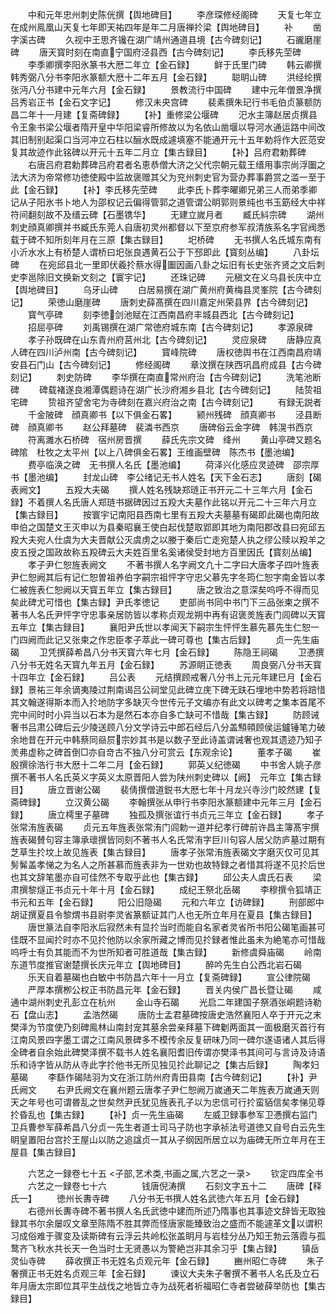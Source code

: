 <!-- { "loadSidebar": true } -->
　　中和元年忠州刺史陈侊撰【舆地碑目】
　　李彦琛修经阁碑
　　天复七年立在成州鳯凰山天复七年即天祐四年是年二月唐禅扵梁【舆地碑目】
　　补
　　凿字溪古碑
　　久视中王思齐镵在湖广靖州通道县境【古今碑刻记】
　　石豅磨崖碑
　　唐天寳时刻在南直宁国府泾县西【古今碑刻记】
　　李氏移先茔碑
　　李季卿撰李阳氷篆书大厯二年立【金石録】
　　鲜于氏里门碑
　　韩云卿撰韩秀弼八分书李阳氷篆额大厯十二年五月【金石録】
　　聪眀山碑
　　洪经纶撰张沔八分书建中元年六月【金石録】
　　景教流行中国碑
　　建中元年僧景净撰吕秀岩正书【金石文字记】
　　修汉未央宫碑
　　裴素撰朱玘行书毛伯贞篆额防昌二年十一月建【复斋碑録】
　　【补】重修梁公堰碑
　　汜水主簿赵居贞撰县令王象书梁公堰者隋开皇中华阳梁睿所修故以为名依山凿堰以导河水通运路中间改其旧制别起渠口当河冲立石柱以酾水既成遽填塞不能通开元十五年勅将作大匠范安复其故迹作此铭碑以开元十五年二月立【集古録目】
　　【补】吕府君勅葬碑
　　右唐吕府君勅葬碑吕府君者名恵恭僧大济之父代宗朝元载王缙用事宗尚浮圗之法大济为帝常修功徳使殿中监故褒赠其父为兖州刺史官为营办葬事爵赏之滥一至于此【金石録】
　　【补】李氏移先茔碑
　　此李氏卜葬李曜卿兄弟三人而弟季卿记从子阳氷书卜地人为邵权记云偏得管郭之道管谓公眀郭则景纯也书玉筯经大中祥符间翻刻故不及缙云碑【石墨镌华】
　　无建立嵗月者
　　臧氏紏宗碑
　　湖州刺史顔真卿撰并书臧氏东莞人自唐初灵州都督以下至京府参军叔清族系名字官阀悉载于碑不知所刻年月在三原【集古録目】
　　圯桥碑
　　无书撰人名氏城东南有小沂水水上有桥楚人谓桥曰圯张良遇黄石公于下邳即此【寳刻丛编】
　　八卦坛碑
　　在宛邱县北一里即伏羲扵蔡水得圗因画八卦之坛旧有长史张齐贤之文后刺史李邕除旧文换新文刻之【寰宇记】
　　还珠记碑
　　元稹文在义乌县长庆中立【舆地碑目】
　　乌牙山碑
　　白居易撰在湖广黄州府黄梅县灵峯院【古今碑刻记】
　　荣徳山磨崖碑
　　唐刺史薛髙撰在四川嘉定州荣县界【古今碑刻记】
　　寳气亭碑
　　刻李徳剑池赋在江西南昌府丰城县西北【古今碑刻记】
　　招屈亭碑
　　刘禹锡撰在湖广常徳府城东南【古今碑刻记】
　　孝源泉碑
　　孝子孙既碑在山东青州府莒州北【古今碑刻记】
　　灵应泉碑
　　唐静应真人碑在四川泸州南【古今碑刻记】
　　寳峰院碑
　　唐权徳舆书在江西南昌府靖安县石门山【古今碑刻记】
　　修经阁碑
　　章汶撰在陕西巩昌府成县【古今碑刻记】
　　刺史防碑
　　李华撰在南直常州府治【古今碑刻记】
　　洗笔池断碑
　　碑载褚遂良湘潭偶题诗在湖广长沙府湘乡县北【古今碑刻记】
　　陆贽祖宅碑
　　贽祖齐望舍宅为寺碑刻在嘉兴府治之南【古今碑刻记】
　　有録无説者
　　千金陂碑　顔真卿书【以下俱金石畧】
　　颍州残碑　顔真卿书
　　泾县断碑　顔真卿书
　　赵公拜墓碑　裴潾书西京
　　唐碑俗云金字碑　韩滉书西京
　　符离濉水石桥碑　宿州房晋撰
　　薛氏先宗文碑　绛州
　　黄山亭碑又题名碑隂　杜牧之太平州【以上八碑俱金石畧】王维画壁碑　陈杰书【墨池编】
　　费亭临涣之碑　无书撰人名氏【墨池编】
　　荷泽兴化感应灵迹碑　邵宗厚书【墨池编】
　　封龙山碑　李公绪记无书人姓名【天下金石志】
　　唐刻【碣表阙文】
　　五羖大夫碣
　　撰人姓名残缺郑琏正书开元二十三年六月【金石録】不着撰人名氏唐人郑琏书据碑因过五羖大夫墓作此铭以开元二十三年六月立【集古録目】
　　按寰宇记南阳县西南七里有五羖大夫墓墓有碣即此碣也南阳故申伯之国楚文王灭申以为县秦昭襄王使白起伐楚取郢即其地为南阳郡改县曰宛邱五羖大夫宛人仕虞为大夫晋献公灭虞虏之以媵于秦后亡走宛楚人执之缪公赎以羖羊之皮五授之国政故称五羖碑云大夫姓百里名奚诸侯受封地方百里因氏【寳刻丛编】
　　孝子尹仁恕旌表阙文
　　不著书撰人名字阙文凢十二字曰大唐孝子四叶旌表尹仁恕阙其后有记仁恕曽祖养伯字嗣宗祖怦字守忠父慕先字冬筠仁恕字南金皆以孝仁被旌表仁恕阙以天寳五年立【集古録目】
　　唐之致治之意深矣呜呼不得而见矣此碑尤可惜也【集古録】尹氏孝徳记
　　吏部尚书同中书门下三品张柬之撰不著书人名氏尹怦字守忠事亲居防皆以孝称贞观龙朔中再有诏褒羙旌表门闾碑以天寳五年立【集古録目】
　　襄阳尹氏世以孝闻天下嗣宗生怦怦生慕先慕先生仁恕一门四阙而此记又张柬之作忠臣孝子萃此一碑可尊也【集古后録】
　　贞一先生庙碣
　　卫凭撰薛希昌八分书天寳六年七月【金石録】
　　陈隐王祠碣
　　卫慿撰八分书无姓名天寳九年五月【金石録】
　　苏源眀正徳表
　　周良弼八分书天寳十四年立【金石録】
　　吕公表
　　元结撰顾戒奢八分书上元元年建巳月【金石録】景祐三年余谪夷陵过荆南谒吕公祠堂见此碑立庑下碑无趺石埋地中势若将踣惜其文翰遂得斯本而入扵地防字多缺灭今世传元子文编亦有此文以碑考之集本首尾不完中间时时小异当以石本为是然石本亦自多亡缺可不惜哉【集古録】
　　防顾诫奢书吕肃公碑后云少陵送顾八分文学诗云中郎石经后八分盖顦顇顾侯运鑪锤笔力破余地昔在开元中韩蔡同赑屃宗妙其书是以数子至此诗盖谓诫奢也观其遗迹乃知子羙弗虚称之碑首倒□亦自竒古不独八分可赏云【东观余论】
　　董孝子碣
　　崔殷撰徐浩行书大厯十二年二月【金石録】
　　郭英乂纪徳碣
　　中书舍人姚子彦撰不著书人名氏英义字英义太原晋阳人尝为陕州刺史碑以【阙】　元年立【集古録目】
　　唐立晋谢公碣
　　裴倩撰僧道鋭书大厯七年十月龙兴寺沙门皎然建【复斋碑録】
　　立汉黄公碣
　　李翰撰张从申行书李阳氷篆额建中元年三月【金石録】
　　唐立樗里子墓碑
　　独孤及撰张谊行书贞元三年立【金石録】
　　孝子张常洧旌表碣
　　贞元五年旌表张常洧门闾勅一道并纪孝行碑前许昌主簿髙宇撰旌表碣賛句容主簿承瓌撰皆同刻不著书人名氏常洧字巨川句容人居父防庐墓过期有芝草生扵坟上故见旌表【集古録目】
　　唐孝子张常洧旌表碣文字磨灭仅可见其髣髴盖孝悌之为名人之所甚慕而旌表非为一世劝也故特録之者惜其将遂不见扵后世也其文辞笔墨亦自可佳然不专取乎此也【集古録】
　　邱公夫人虞氏石表
　　梁肃撰黎燧正书贞元十年十月【金石録】
　　成纪王祭北岳碣
　　李穆撰令狐靖正书元和五年【金石録】
　　阳公旧隐碣
　　元和六年立【访碑録】
　　刑部郎中胡证撰夏县令黎煟书县尉李灵省篆额证其门人也无所立年月在夏县【集古録目】
　　唐世篆法自李阳氷后寂然未有显扵当时而能自名家者灵省所书阳公碣笔画甚可佳既不显闻扵时亦不见扵他防以余家所藏之博而见扵録者惟此虽未为絶笔亦可惜哉呜呼士有负其能而不为世所知者可胜道哉【集古録】
　　新修虞舜庙碣
　　岭南东道节度推官谢楚撰长庆元年立【舆地碑目】
　　醉吟先生白公西北岩石碣
　　乐天自着墓碣也白敏中书防昌六年十一月立【复斋碑録】
　　宣公律院碣
　　严厚本撰栁公权正书防昌元年【金石録】
　　晋关内侯广昌长暨让碣
　　咸通中湖州刺史孔彭立在杭州
　　金山寺石碣
　　光启二年建国子祭酒张峒题诗勒石【盘山志】
　　孟浩然碣
　　唐防士孟君墓碑按唐史浩然襄阳人卒于开元之末樊泽为节度使乃刻碑鳯林山南封宠其墓余尝亲拜墓下碑劖两面其一面极磨灭首行有江南风景四字墨工谓之江南风景碑多不模传余反复研味乃同一碑尔遂语诸人其后得全碑者自余始此碑樊泽撰不载书人姓名襄阳耆旧传谓亦樊泽书其间可与言诗及诗语乐和诗字皆从防从寺此字扵他书无所见独见扵此聊记之【集古后録】
　　陶孝妇墓碣
　　李繇作碣陆羽为文在浙江防州府青田县南【古今碑刻记】
　　【补】尹氏阙文
　　右尹氏阙文在襄州题云唐孝子尹仁恕阙万嵗通天二年旌表万嵗通天则天之年号也可谓昬乱之世矣然尹氏犹见旌表孔子以为忠信可行扵蛮貊信矣孝悌见尊扵昏乱也【集古録】
　　【补】贞一先生庙碣
　　左威卫録事参军卫慿撰右监门卫兵曹参军薛希昌八分贞一先生者道士司马子防也字承祯法号道徳又自号白云先生眀皇置阳台宫扵王屋山以防之追諡贞一其从子纲因所居立以为庙碑无所立年月在王屋县【集古録目】

　　六艺之一録卷七十五
<子部,艺术类,书画之属,六艺之一录>
　　钦定四库全书
　　六艺之一録卷七十六　　　　钱唐倪涛撰
　　石刻文字五十二
　　唐碑【释氏一】
　　徳州长夀寺碑
　　八分书无书撰人姓名武徳六年五月【金石録】
　　右德州长夀寺碑不著书撰人名氏武徳中建而所述乃隋事也其事迹文辞皆无取独録其书尔余屡叹文章至陈隋不胜其弊而怪唐家能臻致治之盛而不能遽革文以谓积习成俗难于骤变及读斯碑有云浮云共岭松张盖眀月与岩桂分丛乃知王勃云落霞与孤鹜齐飞秋水共长天一色当时士无贤愚以为警絶岂非其余习乎【集占録】
　　镇岳灵仙寺碑
　　薛收撰正书无姓名贞观元年【金石録】
　　豳州昭仁寺碑
　　朱子奢撰正书无姓名贞观三年【金石録】
　　谏议大夫朱子奢撰不著书人名氏及立石年月唐太宗即位其平生战伐之地皆立寺为战死者祈福昭仁寺者尝破薛举防也【集古録目】
